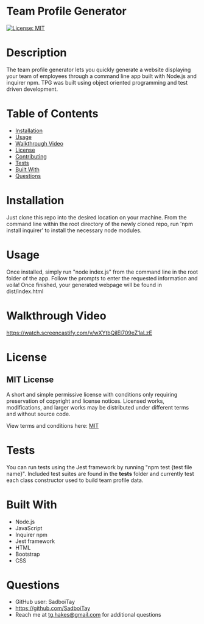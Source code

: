 # Team Profile Generator 
  [![License: MIT](https://img.shields.io/badge/License-MIT-yellow.svg)](https://opensource.org/licenses/MIT)

  # Description
  The team profile generator lets you quickly generate a website displaying your team of employees through a command line app built with Node.js and inquirer npm. TPG was built using object oriented programming and test driven development.

  # Table of Contents
  * [Installation](#installation)
  * [Usage](#usage)
  * [Walkthrough Video](#walkthroughvideo)
  * [License](#license)
  * [Contributing](#contributing)
  * [Tests](#tests)
  * [Built With](#builtwith)
  * [Questions](#questions)

  # Installation
  Just clone this repo into the desired location on your machine. From the command line within the root directory of the newly cloned repo, run 'npm install inquirer' to install the necessary node modules.

  # Usage
  Once installed, simply run "node index.js" from the command line in the root folder of the app. Follow the prompts to enter the requested information and voila! Once finished, your generated webpage will be found in dist/index.html

  # Walkthrough Video
  https://watch.screencastify.com/v/wXYtbQilEl709eZ1aLzE

  # License
  ## MIT License
  A short and simple permissive license with conditions only requiring preservation of copyright and license notices. Licensed works, modifications, and larger works may be distributed under different terms and without source code.

  View terms and conditions here: [MIT](../utils/licenses/MITlicense.txt)

  # Tests
  You can run tests using the Jest framework by running "npm test {test file name}". Included test suites are found in the __tests__ folder and currently test each class constructor used to build team profile data.

  # Built With

  * Node.js
  * JavaScript
  * Inquirer npm
  * Jest framework
  * HTML
  * Bootstrap
  * CSS

  # Questions

  * GitHub user: SadboiTay
  * https://github.com/SadboiTay
  * Reach me at tg.hakes@gmail.com for additional questions
  
